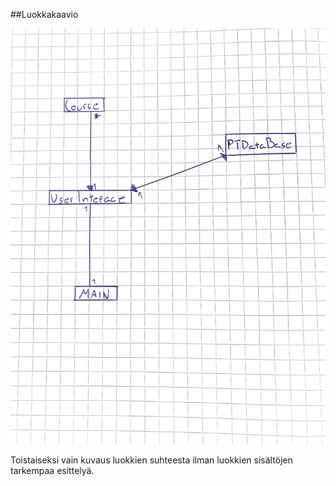 ##Luokkakaavio

![alt text](https://github.com/TuuPu/ot-harjoitustyo/blob/master/laskarit/dokumentaatio/kuvat/ProductivityLuokkakaavio.PNG)

Toistaiseksi vain kuvaus luokkien suhteesta ilman luokkien sisältöjen tarkempaa esittelyä.
